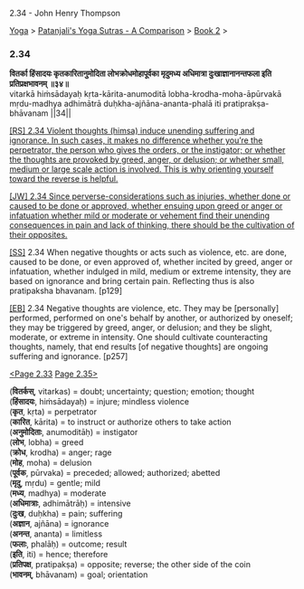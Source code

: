 2.34 - John Henry Thompson 

[Yoga](../../../yoga.html)‎ > ‎[Patanjali's Yoga Sutras - A Comparison](../../patanjani.html)‎ > ‎[Book 2](../book-2.html)‎ > ‎

### 2.34

**वितर्का हिंसादयः कृतकारितानुमोदिता लोभक्रोधमोहापूर्वका मृदुमध्य अधिमात्रा दुःखाज्ञानानन्तफला इति प्रतिप्रक्षभावनम् ॥३४॥**  
vitarkā hiṁsādayaḥ kṛta-kārita-anumoditā lobha-krodha-moha-āpūrvakā mṛdu-madhya adhimātrā duḥkha-ajñāna-ananta-phalā iti pratiprakṣa-bhāvanam ||34||  
  
  
[\[RS\] 2.34 Violent thoughts (himsa) induce unending suffering and ignorance. In such cases, it makes no difference whether you’re the perpetrator, the person who gives the orders, or the instigator; or whether the thoughts are provoked by greed, anger, or delusion; or whether small, medium or large scale action is involved. This is why orienting yourself toward the reverse is helpful.](http://www.ashtangayoga.info/philosophy/yoga-sutra-patanjali/chapter-2/item/vitarka-hinsadayah-krita-karita-anumodita/)  
  
[\[JW\] 2.34 Since perverse-considerations such as injuries, whether done or caused to be done or approved, whether ensuing upon greed or anger or infatuation whether mild or moderate or vehement find their unending consequences in pain and lack of thinking, there should be the cultivation of their opposites.](http://books.google.com/books?id=YzFImjtOxUwC&pg=PA183&ci=107%2C984%2C746%2C169&source=bookclip)  
  
[\[SS\]](http://www.amazon.com/Yoga-Sutras-Patanjali-Commentary-Satchidananda/dp/0932040381) 2.34 When negative thoughts or acts such as violence, etc. are done, caused to be done, or even approved of, whether incited by greed, anger or infatuation, whether indulged in mild, medium or extreme intensity, they are based on ignorance and bring certain pain. Reflecting thus is also pratipaksha bhavanam. \[p129\]  
  
[\[EB\]](http://www.amazon.com/Yoga-Sutras-Patanjali-Translation-Commentary/dp/0865477361/ref=sr_1_1?ie=UTF8&s=books&qid=1250508322&sr=1-1) 2.34 Negative thoughts are violence, etc. They may be \[personally\] performed, performed on one's behalf by another, or authorized by oneself; they may be triggered by greed, anger, or delusion; and they be slight, moderate, or extreme in intensity. One should cultivate counteracting thoughts, namely, that end results \[of negative thoughts\] are ongoing suffering and ignorance. \[p257\]  
  
[<Page 2.33](233.html)  [Page 2.35>](235.html)  
  
  

(**वितर्कस्**, vitarkas) = doubt; uncertainty; question; emotion; thought  
(**हिंसादयः**, hiṁsādayaḥ) = injure; mindless violence  
(**कृत**, kṛta) = perpetrator  
(**कारित**, kārita) = to instruct or authorize others to take action  
(**अनुमोदिताः**, anumoditāḥ) = instigator  
(**लोभ**, lobha) = greed  
(**क्रोध**, krodha) = anger; rage  
(**मोह**, moha) = delusion  
(**पूर्वक**, pūrvaka) = preceded; allowed; authorized; abetted  
(**मृदु**, mṛdu) = gentle; mild  
(**मध्य**, madhya) = moderate  
(**अधिमात्राः**, adhimātrāḥ) = intensive  
(**दुःख**, duḥkha) = pain; suffering  
(**अज्ञान**, ajñāna) = ignorance  
(**अनन्त**, ananta) = limitless  
(**फलाः**, phalāḥ) = outcome; result  
(**इति**, iti) = hence; therefore  
(**प्रतिपक्ष**, pratipakṣa) = opposite; reverse; the other side of the coin  
(**भावनम्**, bhāvanam) = goal; orientation

